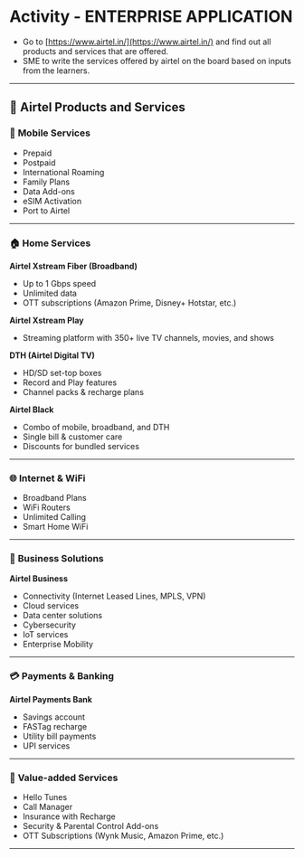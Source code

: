 # Activity - ENTERPRISE APPLICATION
- Go to [https://www.airtel.in/](https://www.airtel.in/) and find out all products and services that are offered. 
- SME to write the services offered by airtel on the board based on inputs from the learners. 

---

## 🔵 **Airtel Products and Services**

### 📱 **Mobile Services**

* Prepaid
* Postpaid
* International Roaming
* Family Plans
* Data Add-ons
* eSIM Activation
* Port to Airtel

---

### 🏠 **Home Services**

**Airtel Xstream Fiber (Broadband)**

  * Up to 1 Gbps speed
  * Unlimited data
  * OTT subscriptions (Amazon Prime, Disney+ Hotstar, etc.)

 **Airtel Xstream Play**

  * Streaming platform with 350+ live TV channels, movies, and shows

 **DTH (Airtel Digital TV)**

  * HD/SD set-top boxes
  * Record and Play features
  * Channel packs & recharge plans

 **Airtel Black**

  * Combo of mobile, broadband, and DTH
  * Single bill & customer care
  * Discounts for bundled services

---

### 🌐 **Internet & WiFi**

* Broadband Plans
* WiFi Routers
* Unlimited Calling
* Smart Home WiFi

---

### 💼 **Business Solutions**

 **Airtel Business**

  * Connectivity (Internet Leased Lines, MPLS, VPN)
  * Cloud services
  * Data center solutions
  * Cybersecurity
  * IoT services
  * Enterprise Mobility

---

### 💳 **Payments & Banking**

**Airtel Payments Bank**

  * Savings account
  * FASTag recharge
  * Utility bill payments
  * UPI services

---

### 🧠 **Value-added Services**

* Hello Tunes
* Call Manager
* Insurance with Recharge
* Security & Parental Control Add-ons
* OTT Subscriptions (Wynk Music, Amazon Prime, etc.)

---